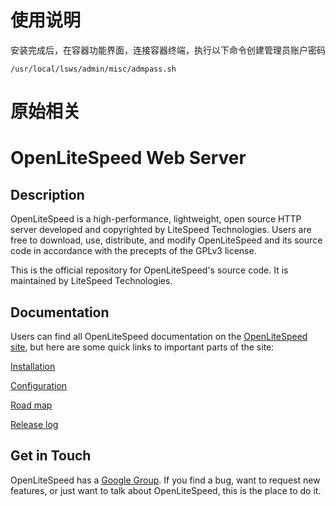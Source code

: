 # 使用说明

安装完成后，在容器功能界面，连接容器终端，执行以下命令创建管理员账户密码

```
/usr/local/lsws/admin/misc/admpass.sh
```

# 原始相关

OpenLiteSpeed Web Server
========

Description
--------

OpenLiteSpeed is a high-performance, lightweight, open source HTTP server developed and copyrighted by 
LiteSpeed Technologies. Users are free to download, use, distribute, and modify OpenLiteSpeed and its 
source code in accordance with the precepts of the GPLv3 license.

This is the official repository for OpenLiteSpeed's source code. It is maintained by LiteSpeed 
Technologies.

Documentation
--------

Users can find all OpenLiteSpeed documentation on the [OpenLiteSpeed site](https://openlitespeed.org), 
but here are some quick links to important parts of the site:

[Installation](https://openlitespeed.org/kb/category/installation/)

[Configuration](https://openlitespeed.org/kb/category/configuration/)

[Road map](https://openlitespeed.org/mediawiki/index.php/Road_Map)

[Release log](https://openlitespeed.org/release-log/)

Get in Touch
--------

OpenLiteSpeed has a [Google Group](https://groups.google.com/forum/#!forum/openlitespeed-development). If 
you find a bug, want to request new features, or just want to talk about OpenLiteSpeed, this is the place
to do it.
